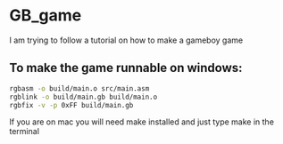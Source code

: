 # GB_game
 I am trying to follow a tutorial on how to make a gameboy game

## To make the game runnable on windows:

```bash
rgbasm -o build/main.o src/main.asm
rgblink -o build/main.gb build/main.o
rgbfix -v -p 0xFF build/main.gb
```

If you are on mac you will need make installed and just type make in the terminal
